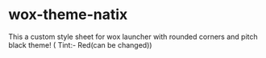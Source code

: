 # wox-theme-natix
This a custom style sheet for wox launcher with rounded corners and pitch black theme! ( Tint:- Red(can be changed))
